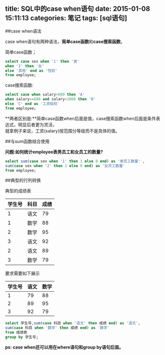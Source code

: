 title: SQL中的case when语句
date: 2015-01-08 15:11:13
categories: 笔记
tags: [sql语句]
---

##case when语法

case when语句有两种语法，**简单case函数**和**case搜索函数**。

简单case函数；

```sql
select case sex when '1' then '男' 
when '2' then '女' 
else '其他' end as '性别' 
from employee;
```

case搜索函数:

```sql
select case when salary<600 then 'A' 
when salary>=600 and salary<1000 then 'B' 
else 'C' end as '工资级别' 
from employee;
```

**两者区别是:**简单case函数when后面是值，case搜索函数when后面是条件表达式，明显后者更为灵活，  
就拿例子来说，工资(salary)按范围分等级而不是具体的值。

##与sum函数结合使用

**问题:如何统计employee表男员工和女员工的数量?**  

```sql
select sum(case sex when '1' then 1 else 0 end) as '男员工数量' ,
sum(case sex when '2' then 1 else 0 end) as '女员工数量' 
from employee;
```

##典型的行列转换

典型的成绩表

学生号|科目|成绩
------|----|----
1|语文|79
1|数学|88
2|数学|95
3|语文|92
2|语文|89
3|数学|79

要求需要如下展示  

学生号|语文|数学|
------|----|----|
1|79|88
2|89|95
3|92|79

```sql
select 学生号,sum(case 科目 when '语文' then 成绩 end) as '语文',
sum(case 科目 when '数学' then 成绩 end) as '数学' 
from 成绩表 
group by 学生号;
```

**ps: case when还可以用在where语句和group by语句后面。**